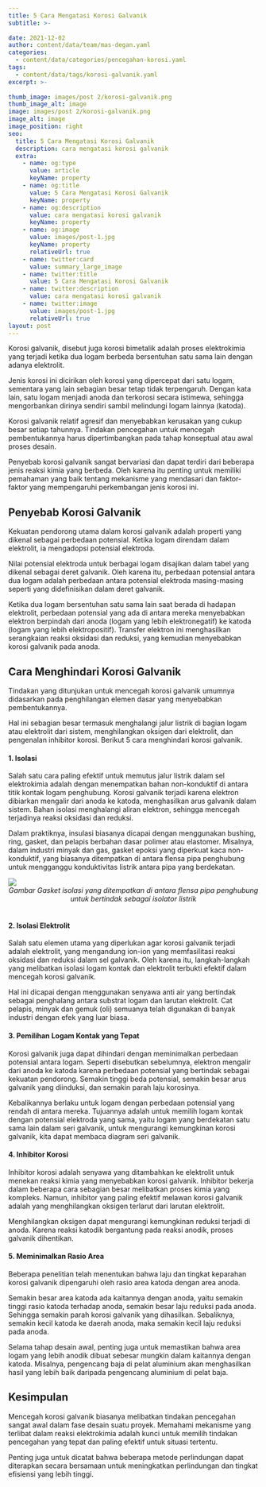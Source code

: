 ```yaml
---
title: 5 Cara Mengatasi Korosi Galvanik
subtitle: >-
  
date: 2021-12-02
author: content/data/team/mas-degan.yaml
categories:
  - content/data/categories/pencegahan-korosi.yaml
tags:
  - content/data/tags/korosi-galvanik.yaml
excerpt: >-
  
thumb_image: images/post 2/korosi-galvanik.png
thumb_image_alt: image
image: images/post 2/korosi-galvanik.png
image_alt: image
image_position: right
seo:
  title: 5 Cara Mengatasi Korosi Galvanik
  description: cara mengatasi korosi galvanik 
  extra:
    - name: og:type
      value: article
      keyName: property
    - name: og:title
      value: 5 Cara Mengatasi Korosi Galvanik
      keyName: property
    - name: og:description
      value: cara mengatasi korosi galvanik
      keyName: property
    - name: og:image
      value: images/post-1.jpg
      keyName: property
      relativeUrl: true
    - name: twitter:card
      value: summary_large_image
    - name: twitter:title
      value: 5 Cara Mengatasi Korosi Galvanik
    - name: twitter:description
      value: cara mengatasi korosi galvanik
    - name: twitter:image
      value: images/post-1.jpg
      relativeUrl: true
layout: post
---
```


Korosi galvanik, disebut juga korosi bimetalik adalah proses elektrokimia yang terjadi ketika dua logam berbeda bersentuhan satu sama lain dengan adanya elektrolit. 

Jenis korosi ini dicirikan oleh korosi yang dipercepat dari satu logam, sementara yang lain sebagian besar tetap tidak terpengaruh. Dengan kata lain, satu logam menjadi anoda dan terkorosi secara istimewa, sehingga mengorbankan dirinya sendiri sambil melindungi logam lainnya (katoda). 

Korosi galvanik relatif agresif dan menyebabkan kerusakan yang cukup besar setiap tahunnya. Tindakan pencegahan untuk mencegah pembentukannya harus dipertimbangkan pada tahap konseptual atau awal proses desain. 

Penyebab korosi galvanik sangat bervariasi dan dapat terdiri dari beberapa jenis reaksi kimia yang berbeda. Oleh karena itu penting untuk memiliki pemahaman yang baik tentang mekanisme yang mendasari dan faktor-faktor yang mempengaruhi perkembangan jenis korosi ini.

## Penyebab Korosi Galvanik
Kekuatan pendorong utama dalam korosi galvanik adalah properti yang dikenal sebagai perbedaan potensial. Ketika logam direndam dalam elektrolit, ia mengadopsi potensial elektroda. 

Nilai potensial elektroda untuk berbagai logam disajikan dalam tabel yang dikenal sebagai deret galvanik. Oleh karena itu, perbedaan potensial antara dua logam adalah perbedaan antara potensial elektroda masing-masing seperti yang didefinisikan dalam deret galvanik.

Ketika dua logam bersentuhan satu sama lain saat berada di hadapan elektrolit, perbedaan potensial yang ada di antara mereka menyebabkan elektron berpindah dari anoda (logam yang lebih elektronegatif) ke katoda (logam yang lebih elektropositif). Transfer elektron ini menghasilkan serangkaian reaksi oksidasi dan reduksi, yang kemudian menyebabkan korosi galvanik pada anoda. 

## Cara Menghindari Korosi Galvanik
Tindakan yang ditunjukan untuk mencegah korosi galvanik umumnya didasarkan pada penghilangan elemen dasar yang menyebabkan pembentukannya. 

Hal ini sebagian besar termasuk menghalangi jalur listrik di bagian logam atau elektrolit dari sistem, menghilangkan oksigen dari elektrolit, dan pengenalan inhibitor korosi. Berikut 5 cara menghindari korosi galvanik.

#### 1. Isolasi
Salah satu cara paling efektif untuk memutus jalur listrik dalam sel elektrokimia adalah dengan menempatkan bahan non-konduktif di antara titik kontak logam penghubung. Korosi galvanik terjadi karena elektron dibiarkan mengalir dari anoda ke katoda, menghasilkan arus galvanik dalam sistem. Bahan isolasi menghalangi aliran elektron, sehingga mencegah terjadinya reaksi oksidasi dan reduksi. 

Dalam praktiknya, insulasi biasanya dicapai dengan menggunakan bushing, ring, gasket, dan pelapis berbahan dasar polimer atau elastomer. Misalnya, dalam industri minyak dan gas, gasket epoksi yang diperkuat kaca non-konduktif, yang biasanya ditempatkan di antara flensa pipa penghubung untuk mengganggu konduktivitas listrik antara pipa yang berdekatan. 

<img src="/images/post 2/korosi galvanik-1.png" align="center">
     
<div align="center"><i>Gambar Gasket isolasi yang ditempatkan di antara flensa pipa penghubung untuk bertindak sebagai isolator listrik</i></div><br/>

#### 2. Isolasi Elektrolit
Salah satu elemen utama yang diperlukan agar korosi galvanik terjadi adalah elektrolit, yang mengandung ion-ion yang memfasilitasi reaksi oksidasi dan reduksi dalam sel galvanik. Oleh karena itu, langkah-langkah yang melibatkan isolasi logam kontak dan elektrolit terbukti efektif dalam mencegah korosi galvanik. 

Hal ini dicapai dengan menggunakan senyawa anti air yang bertindak sebagai penghalang antara substrat logam dan larutan elektrolit. Cat pelapis, minyak dan gemuk (oli) semuanya telah digunakan di banyak industri dengan efek yang luar biasa.

#### 3. Pemilihan Logam Kontak yang Tepat
Korosi galvanik juga dapat dihindari dengan meminimalkan perbedaan potensial antara logam. Seperti disebutkan sebelumnya, elektron mengalir dari anoda ke katoda karena perbedaan potensial yang bertindak sebagai kekuatan pendorong. Semakin tinggi beda potensial, semakin besar arus galvanik yang diinduksi, dan semakin parah laju korosinya.

Kebalikannya berlaku untuk logam dengan perbedaan potensial yang rendah di antara mereka. Tujuannya adalah untuk memilih logam kontak dengan potensial elektroda yang sama, yaitu logam yang berdekatan satu sama lain dalam seri galvanik, untuk mengurangi kemungkinan korosi galvanik, kita dapat membaca diagram seri galvanik. 

#### 4. Inhibitor Korosi
Inhibitor korosi adalah senyawa yang ditambahkan ke elektrolit untuk menekan reaksi kimia yang menyebabkan korosi galvanik. Inhibitor bekerja dalam beberapa cara sebagian besar melibatkan proses kimia yang kompleks. Namun, inhibitor yang paling efektif melawan korosi galvanik adalah yang menghilangkan oksigen terlarut dari larutan elektrolit. 

Menghilangkan oksigen dapat mengurangi kemungkinan reduksi terjadi di anoda. Karena reaksi katodik bergantung pada reaksi anodik, proses galvanik dihentikan.

#### 5. Meminimalkan Rasio Area
Beberapa penelitian telah menentukan bahwa laju dan tingkat keparahan korosi galvanik dipengaruhi oleh rasio area katoda dengan area anoda.

Semakin besar area katoda ada kaitannya dengan anoda, yaitu semakin tinggi rasio katoda terhadap anoda, semakin besar laju reduksi pada anoda. Sehingga semakin parah korosi galvanik yang dihasilkan. Sebaliknya, semakin kecil katoda ke daerah anoda, maka semakin kecil laju reduksi pada anoda.

Selama tahap desain awal, penting juga untuk memastikan bahwa area logam yang lebih anodik dibuat sebesar mungkin dalam kaitannya dengan katoda. Misalnya, pengencang baja di pelat aluminium akan menghasilkan hasil yang lebih baik daripada pengencang aluminium di pelat baja.

## Kesimpulan
Mencegah korosi galvanik biasanya melibatkan tindakan pencegahan sangat awal dalam fase desain suatu proyek. Memahami mekanisme yang terlibat dalam reaksi elektrokimia adalah kunci untuk memilih tindakan pencegahan yang tepat dan paling efektif untuk situasi tertentu. 

Penting juga untuk dicatat bahwa beberapa metode perlindungan dapat diterapkan secara bersamaan untuk meningkatkan perlindungan dan tingkat efisiensi yang lebih tinggi.
